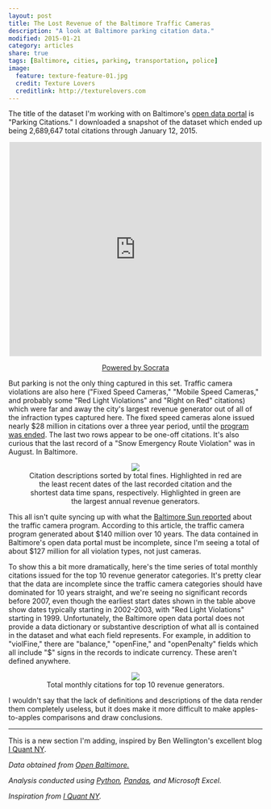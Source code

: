 ```yaml
---
layout: post
title: The Lost Revenue of the Baltimore Traffic Cameras
description: "A look at Baltimore parking citation data."
modified: 2015-01-21
category: articles
share: true
tags: [Baltimore, cities, parking, transportation, police]
image:
  feature: texture-feature-01.jpg
  credit: Texture Lovers
  creditlink: http://texturelovers.com
---
```


The title of the dataset I'm working with on Baltimore's <a href='http://data.baltimorecity.gov/'>open data portal</a> is "Parking Citations."  I downloaded a snapshot of the dataset which ended up being 2,689,647 total citations through January 12, 2015. 

<center>
<div><iframe width="500px" title="Parking Citations" height="425px" src="https://data.baltimorecity.gov/w/n4ma-fj3m/ta62-x9wp?cur=i5SwBTR0Hvd&from=root" frameborder="0" scrolling="no"><a href="https://data.baltimorecity.gov/Transportation/Parking-Citations/n4ma-fj3m" title="Parking Citations" target="_blank">Parking Citations</a></iframe><p><a href="http://www.socrata.com/" target="_blank">Powered by Socrata</a></p></div>
</center>

But parking is not the only thing captured in this set. Traffic camera violations are also here ("Fixed Speed Cameras," "Mobile Speed Cameras," and probably some "Red Light Violations" and "Right on Red" citations) which were far and away the city's largest revenue generator out of all of the infraction types captured here.  The fixed speed cameras alone issued nearly $28 million in citations over a three year period, until the <a href='http://www.baltimoresun.com/news/maryland/sun-investigates/bs-md-speed-camera-hearing-20141201-story.html'>program was ended</a>.  The last two rows appear to be one-off citations.  It's also curious that the last record of a "Snow Emergency Route Violation" was in August. In Baltimore.

<center>
<figure>
  <a href='{{ site.url }}/images/2015-01/citation_desc_date_range_OLD.png'><img src='{{ site.url }}/images/2015-01/citation_desc_date_range_OLD.png'></a>
  <figcaption>Citation descriptions sorted by total fines.  Highlighted in red are the least recent dates of the last recorded citation and the shortest data time spans, respectively.  Highlighted in green are the largest annual revenue generators.</figcaption>
</figure>
</center>

This all isn't quite syncing up with what the <a href='http://www.baltimoresun.com/news/maryland/sun-investigates/bs-md-speed-camera-hearing-20141201-story.html'>Baltimore Sun reported</a> about the traffic camera program.  According to this article, the traffic camera program generated about $140 million over 10 years.  The data contained in Baltimore's open data portal must be incomplete, since I'm seeing a total of about $127 million for all violation types, not just cameras.  

To show this a bit more dramatically, here's the time series of total monthly citations issued for the top 10 revenue generator categories.  It's pretty clear that the data are incomplete since the traffic camera categories should have dominated for 10 years straight, and we're seeing no significant records before 2007, even though the earliest start dates shown in the table above show dates typically starting in 2002-2003, with "Red Light Violations" starting in 1999.  Unfortunately, the Baltimore open data portal does not provide a data dictionary or substantive description of what all is contained in the dataset and what each field represents.  For example, in addition to "violFine," there are "balance," "openFine," and "openPenalty" fields which all include "$" signs in the records to indicate currency.  These aren't defined anywhere.

<center>
<figure>
  <a href='{{ site.url }}/images/2015-01/Top10_Monthly_Citation_TS_OLD.png'><img src='{{ site.url }}/images/2015-01/Top10_Monthly_Citation_TS_OLD.png'></a>
  <figcaption>Total monthly citations for top 10 revenue generators.</figcaption>
</figure>
</center>

I wouldn't say that the lack of definitions and descriptions of the data render them completely useless, but it does make it more difficult to make apples-to-apples comparisons and draw conclusions.

---
This is a new section I'm adding, inspired by Ben Wellington's excellent blog <a href='http://iquantny.tumblr.com'>I Quant NY</a>.

*Data obtained from <a href='http://data.baltimorecity.gov/'>Open Baltimore.</a>*

*Analysis conducted using <a href='http://www.python.org'>Python</a>, <a href='http://pandas.pydata.org'>Pandas</a>, and Microsoft Excel.*

*Inspiration from <a href='http://iquantny.tumblr.com'>I Quant NY</a>.*